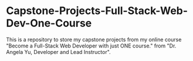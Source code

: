 # Capstone-Projects-Full-Stack-Web-Dev-One-Course
This is a repository to store my capstone projects from my online course "Become a Full-Stack Web Developer with just ONE course." from "Dr. Angela Yu, Developer and Lead Instructor".
